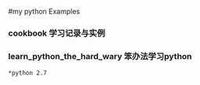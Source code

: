 #my python Examples

### cookbook 学习记录与实例
### learn_python_the_hard_wary 笨办法学习python
    *python 2.7

